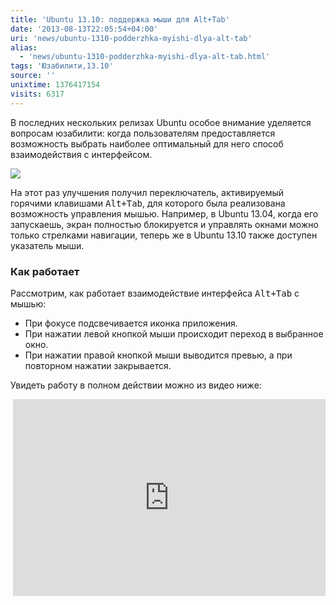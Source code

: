 ```yaml
---
title: 'Ubuntu 13.10: поддержка мыши для Alt+Tab'
date: '2013-08-13T22:05:54+04:00'
uri: 'news/ubuntu-1310-podderzhka-myishi-dlya-alt-tab'
alias: 
  - 'news/ubuntu-1310-podderzhka-myishi-dlya-alt-tab.html'
tags: 'Юзабилити,13.10'
source: ''
unixtime: 1376417154
visits: 6317
---
```

В последних нескольких релизах Ubuntu особое внимание уделяется вопросам юзабилити: когда пользователям предоставляется возможность выбрать наиболее оптимальный для него способ взаимодействия с интерфейсом.

[![](img/2013/08/13/22-00/ubuntu-1310-9502069427-o.jpg)](img/2013/08/13/22-00/ubuntu-1310-9502069427-o.jpg)

На этот раз улучшения получил переключатель, активируемый горячими клавишами <kbd>Alt+Tab</kbd>, для которого была реализована возможность управления мышью. Например, в Ubuntu 13.04, когда его запускаешь, экран полностью блокируется и управлять окнами можно только стрелками навигации, теперь же в Ubuntu 13.10 также доступен указатель мыши.

### Как работает

Рассмотрим, как работает взаимодействие интерфейса <kbd>Alt+Tab</kbd> с мышью:

*   При фокусе подсвечивается иконка приложения.
*   При нажатии левой кнопкой мыши происходит переход в выбранное окно.
*   При нажатии правой кнопкой мыши выводится превью, а при повторном нажатии закрывается.

Увидеть работу в полном действии можно из видео ниже:

 <iframe src="http://www.youtube.com/embed/GfwYeit_BJs" frameborder="0" width="500" height="315"></iframe>
